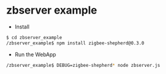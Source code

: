 # zbserver example 

* Install
```sh  
$ cd zbserver_example  
/zbserver_example$ npm install zigbee-shepherd@0.3.0  
```

* Run the WebApp
```sh  
/zbserver_example$ DEBUG=zigbee-shepherd* node zbserver.js
```
